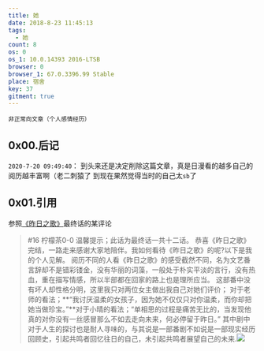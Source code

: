 ```yaml
---
title: 她
date: 2018-8-23 11:45:13
tags:
  - 她
count: 8
os: 0
os_1: 10.0.14393 2016-LTSB
browser: 0
browser_1: 67.0.3396.99 Stable
place: 宿舍
key: 37
gitment: true
---
```

    非正常向文章（个人感情经历）
<!-- more -->
## 0x00.后记
`2020-7-20 09:49:40`：
到头来还是决定削除这篇文章，真是日漫看的越多自己的阅历越丰富啊（老二刺猿了
到现在果然觉得当时的自己太`sb`了

## 0x01.引用
参照[《昨日之歌》](https://www.biliplus.com/video/av456060394/)最终话的某评论
> #16 柠檬茶0-0
温馨提示；此话为最终话一共十二话。 恭喜《昨日之歌》完结，一路走来感谢大家地陪伴。我如何看待《昨日之歌》的呢?以下是我的个人见解。
阅历不同的人看《昨日之歌》的感受截然不同，名为文艺番言辞却不是错彩镂金，没有华丽的词藻，一般处于朴实平淡的言行，没有热血，重在描写情感，所以半部都在回家的路上也是理所应当。
这部番中没有坏人却性格分明，这里我只对两位女主做出我自己对她们评价；
对于老师的看法；**“我讨厌温柔的女孩子，因为她不仅仅只对你温柔，而你却把她当做珍宝。”**对于小晴的看法；“单相思的过程是痛苦无比的，当发现他真的对你没有一丝感冒那么不如去走向未来，何必停留于昨日。”
其中剧中对于人生的探讨也是耐人寻味的，与其说是一部番剧不如说是一部现实经历回顾史，引起共鸣者回忆往日的自己，未引起共鸣者展望自己的未来.![](https://i1.yuangezhizao.cn/macOS/20211009195345.png!webp)

